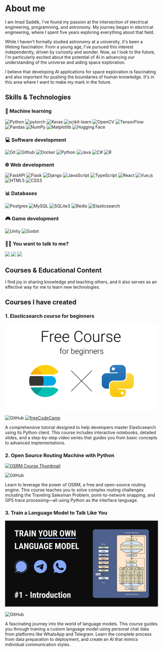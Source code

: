 # About me

I am Imad Saddik, I've found my passion at the intersection of electrical engineering, programming, and astronomy. My journey began in electrical engineering, where I spent five years exploring everything about that field.

While I haven't formally studied astronomy at a university, it's been a lifelong fascination. From a young age, I've pursued this interest independently, driven by curiosity and wonder. Now, as I look to the future, I'm particularly excited about the potential of AI in advancing our understanding of the universe and aiding space exploration.

I believe that developing AI applications for space exploration is fascinating and also important for pushing the boundaries of human knowledge. It's in this area where I want to make my mark in the future.

## Skills & Technologies

### 🤖 Machine learning

![Python](https://img.shields.io/badge/Python-14354C?&logo=python&logoColor=white)
![pytorch](https://img.shields.io/badge/PyTorch-EE4C2C?&logo=PyTorch&logoColor=white)
![Keras](https://img.shields.io/badge/Keras-%23D00000.svg?logo=Keras&logoColor=white)
![scikit-learn](https://img.shields.io/badge/scikit--learn-%23F7931E.svg?&logo=scikit-learn&logoColor=white)
![OpenCV](https://img.shields.io/badge/opencv-%23white.svg?&logo=opencv&logoColor=white)
![TensorFlow](https://img.shields.io/badge/TensorFlow-%23FF6F00.svg?&logo=TensorFlow&logoColor=white)
![Pandas](https://img.shields.io/badge/pandas-%23150458.svg?&logo=pandas&logoColor=white)
![NumPy](https://img.shields.io/badge/numpy-%23013243.svg?&logo=numpy&logoColor=white)
![Matplotlib](https://img.shields.io/badge/Matplotlib-%23ffffff.svg?&logo=Matplotlib&logoColor=black)
![Hugging Face](https://img.shields.io/badge/%20Hugging%20Face-FFD21E?&logo=hugging-face&logoColor=white)

### 💻 Software development

![Git](https://img.shields.io/badge/GIT-E44C30?&logo=git&logoColor=white)
![Github](https://img.shields.io/badge/Github-171515?&logo=github&logoColor=white)
![Docker](https://img.shields.io/badge/Docker-%230db7ed.svg?&logo=docker&logoColor=white)
![Python](https://img.shields.io/badge/Python-14354C?&logo=python&logoColor=white)
![Java](https://img.shields.io/badge/Java-ED8B00?&logo=java&logoColor=white)
![C#](https://img.shields.io/badge/C%23-058e0c?&logo=c-sharp&logoColor=white)
![R](https://img.shields.io/badge/R-276DC3?&logo=r&logoColor=white)

### 🌐 Web development

![FastAPI](https://img.shields.io/badge/FastAPI-005571?logo=fastapi)
![Flask](https://img.shields.io/badge/Flask-000000?logo=flask&logoColor=white)
![Django](https://img.shields.io/badge/Django-092E20?logo=django&logoColor=white)
![JavaScript](https://img.shields.io/badge/JavaScript-323330?&logo=javascript&logoColor=F7DF1E)
![TypeScript](https://img.shields.io/badge/TypeScript-007ACC?logo=typescript&logoColor=white)
![React](https://img.shields.io/badge/React-20232A?logo=react&logoColor=61DAFB)
![Vue.js](https://img.shields.io/badge/Vue.js-4FC08D?logo=vue.js&logoColor=white)
![HTML5](https://img.shields.io/badge/html5-%23E34F26.svg?logo=html5&logoColor=white)
![CSS3](https://img.shields.io/badge/CSS3-%231572B6.svg?logo=css3&logoColor=white)

### 📊 Databases

![Postgres](https://img.shields.io/badge/Postgres-%23316192.svg?&logo=postgresql&logoColor=white)
![MySQL](https://img.shields.io/badge/MySQL-4479A1?&logo=mysql&logoColor=white)
![SQLite3](https://img.shields.io/badge/SQLite-07405E?&logo=sqlite&logoColor=white)
![Redis](https://img.shields.io/badge/Redis-DC382D?&logo=redis&logoColor=white)
![Elasticsearch](https://img.shields.io/badge/Elasticsearch-005571?logo=elasticsearch&logoColor=white)

### 🎮 Game development

![Unity](https://img.shields.io/badge/Unity-000000?logo=unity&logoColor=white)
![Godot](https://img.shields.io/badge/Godot-478CBF?logo=godot-engine&logoColor=white)

### 🤝🏻 You want to talk to me?

<a href="mailto:simad3647@gmail.com"><img src="https://img.shields.io/badge/simad3647@gmail.com-b23e2f?logo=gmail&logoColor=white"></a>
<a href="https://www.linkedin.com/in/imadsaddik/"><img src="https://img.shields.io/badge/Imad%20Saddik-0077B5?logo=linkedin&logoColor=white"></a>
<a href="https://discord.com/users/imad_saddik"><img src="https://img.shields.io/badge/imad__saddik-5865F2?logo=discord&logoColor=white"></a><br>

## Courses & Educational Content

I find joy in sharing knowledge and teaching others, and it also serves as an effective way for me to learn new technologies.

## Courses I have created

### 1. Elasticsearch course for beginners

[![Elasticsearch Course Thumbnail](./images/elasticsearch_course_cover.svg)](https://www.youtube.com/playlist?list=https://www.youtube.com/watch?v=QO94klfGRAg&list=PLMSb3cZXtIfpiHVLwXhaWk3KDXuklHdj5)

<img alt="GitHub" src="https://img.shields.io/badge/View_repository-171515?logo=github&amp;logoColor=white">
<a href="https://www.youtube.com/watch?v=a4HBKEda_F8&t=7s"><img alt="freeCodeCamp" src="https://img.shields.io/badge/Featured_on_freeCodeCamp-0A0A23?logo=freecodecamp&amp;logoColor=white"></a>

A comprehensive tutorial designed to help developers master Elasticsearch using its Python client. This course includes interactive notebooks, detailed slides, and a step-by-step video series that guides you from basic concepts to advanced implementations.

### 2. Open Source Routing Machine with Python

[![OSRM Course Thumbnail](./images/osrm_course_cover.svg)](https://www.youtube.com/playlist?list=https://www.youtube.com/watch?v=Ke_NISW-bDM&list=PLMSb3cZXtIfoT7duU9eAdpmcnDq2rINUJ)

<img alt="GitHub" src="https://img.shields.io/badge/View_repository-171515?logo=github&amp;logoColor=white">

Learn to leverage the power of OSRM, a free and open-source routing engine. This course teaches you to solve complex routing challenges including the Traveling Salesman Problem, point-to-network snapping, and GPS trace processing—all using Python as the interface language.

### 3. Train a Language Model to Talk Like You

[![Language Model Course Thumbnail](./images/train_language_model_course_cover.svg)](https://www.youtube.com/playlist?list=https://www.youtube.com/watch?v=znaV2eWEqOU&list=PLMSb3cZXtIfptKdr56uEdiM5pR6HDMoUX)

<img alt="GitHub" src="https://img.shields.io/badge/View_repository-171515?logo=github&amp;logoColor=white">

A fascinating journey into the world of language models. This course guides you through training a custom language model using personal chat data from platforms like WhatsApp and Telegram. Learn the complete process from data preparation to deployment, and create an AI that mimics individual communication styles.
